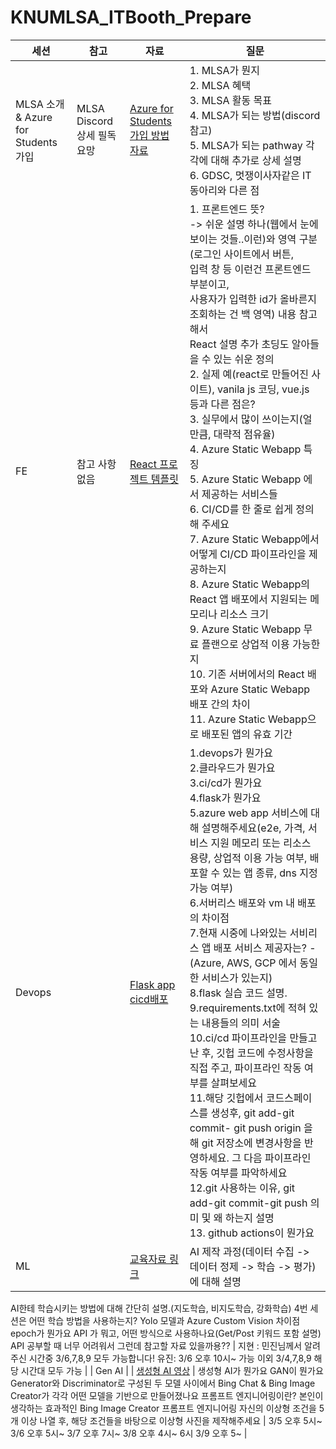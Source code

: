# KNUMLSA_ITBooth_Prepare
| 세션 | 참고 | 자료 | 질문 |
|------|------|------|------|
| MLSA 소개 & Azure for Students 가입 | MLSA Discord 상세 필독 요망 | [Azure for Students 가입 방법 자료](https://github.com/KNU-MLSA/2023_10_Sessions/blob/main/1_AI%EB%A1%9C%EC%97%B0%EC%95%A0%ED%99%95%EB%A5%A0%EC%98%88%EC%B8%A1%ED%95%98%EA%B8%B0/Azure%20for%20Students%20%EA%B0%80%EC%9E%85%20%EB%B0%A9%EB%B2%95.pdf) | 1. MLSA가 뭔지<br>2. MLSA 혜택<br>3. MLSA 활동 목표<br>4. MLSA가 되는 방법(discord 참고)<br>5. MLSA가 되는 pathway 각각에 대해 추가로 상세 설명<br>6. GDSC, 멋쟁이사자같은 IT 동아리와 다른 점 |   |
| FE |참고 사항 없음|[React 프로젝트 템플릿](https://github.com/education/codespaces-project-template-js) | 1. 프론트엔드 뜻?<br>  -> 쉬운 설명 하나(웹에서 눈에 보이는 것들..이런)와 영역 구분(로그인 사이트에서 버튼,<br> 입력 창 등 이런건 프론트엔드 부분이고, <br> 사용자가 입력한 id가 올바른지 조회하는 건 백 영역) 내용 참고해서<br>  React 설명 추가 초딩도 알아들을 수 있는 쉬운 정의<br> 2. 실제 예(react로 만들어진 사이트), vanila js 코딩, vue.js 등과 다른 점은?<br> 3. 실무에서 많이 쓰이는지(얼만큼, 대략적 점유율) <br> 4. Azure Static Webapp 특징 <br> 5. Azure Static Webapp 에서 제공하는 서비스들<br> 6. CI/CD를 한 줄로 쉽게 정의해 주세요<br> 7. Azure Static Webapp에서 어떻게 CI/CD 파이프라인을 제공하는지<br> 8. Azure Static Webapp의 React 앱 배포에서 지원되는 메모리나 리소스 크기<br> 9. Azure Static Webapp 무료 플랜으로 상업적 이용 가능한지<br> 10. 기존 서버에서의 React 배포와 Azure Static Webapp 배포 간의 차이<br> 11. Azure Static Webapp으로 배포된 앱의 유효 기간 |   
| Devops | | [Flask app cicd배포](https://youtu.be/huNRWtL-GF8?si=PUolE77zLLdp8D5z) | 1.devops가 뭔가요<br>2.클라우드가 뭔가요<br>3.ci/cd가 뭔가요<br>4.flask가 뭔가요<br>5.azure web app 서비스에 대해 설명해주세요(e2e, 가격, 서비스 지원 메모리 또는 리소스 용량, 상업적 이용 가능 여부, 배포할 수 있는 앱 종류, dns 지정 가능 여부)<br>6.서버리스 배포와 vm 내 배포의 차이점<br>7.현재 시중에 나와있는 서비리스 앱 배포 서비스 제공자는? - (Azure, AWS, GCP 에서 동일한 서비스가 있는지)<br>8.flask 실습 코드 설명.<br>9.requirements.txt에 적혀 있는 내용들의 의미 서술<br>10.ci/cd 파이프라인을 만들고 난 후, 깃헙 코드에 수정사항을 직접 주고, 파이프라인 작동 여부를 살펴보세요<br>11.해당 깃헙에서 코드스페이스를 생성후, git add-git commit- git push origin 을 해 git 저장소에 변경사항을 반영하세요. 그 다음 파이프라인 작동 여부를 파악하세요<br>12.git 사용하는 이유, git add-git commit-git push 의미 및 왜 하는지 설명<br>13. github actions이 뭔가요
| ML | | [교육자료 링크](https://youtu.be/BDaqYzBAZqI) | AI 제작 과정(데이터 수집 -> 데이터 정제 -> 학습 -> 평가) 에 대해 설명
AI한테 학습시키는 방법에 대해 간단히 설명.(지도학습, 비지도학습, 강화학습)
4번 세션은 어떤 학습 방법을 사용하는지? 
Yolo 모델과 Azure Custom Vision 차이점 
epoch가 뭔가요
API 가 뭐고, 어떤 방식으로 사용하나요(Get/Post 키워드 포함 설명) 
API 공부할 때 너무 어려워서 그런데 참고할 자료 있을까용?? | 지현 : 민진님께서 알려주신 시간중 3/6,7,8,9 모두 가능합니다!
유진: 3/6 오후 10시~ 가능
이외 3/4,7,8,9 해당 시간대 모두 가능 |
| Gen AI | | [생성형 AI 영상](https://youtu.be/pN2fq4fczxU) | 생성형 AI가 뭔가요
GAN이 뭔가요
Generator와 Discriminator로 구성된 두 모델 사이에서 
Bing Chat & Bing Image Creator가 각각 어떤 모델을 기반으로 만들어졌나요
프롬프트 엔지니어링이란?
본인이 생각하는 효과적인 Bing Image Creator 프롬프트 엔지니어링
자신의 이상형 조건을 5개 이상 나열 후, 해당 조건들을 바탕으로 이상형 사진을 제작해주세요 | 3/5 오후 5시~
3/6 오후 5시~
3/7 오후 7시~
3/8 오후 4시~ 6시
3/9 오후 5~ |
